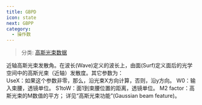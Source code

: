 ```yaml
---
title: GBPD
icon: state
next: GBPP
category:
  - 操作数
---
```


> 分类: [高斯光束数据](/hb/operands/135/893/  "Zemax 操作数 高斯光束数据")

近轴高斯光束发散角。在波长(Wave)定义的波长上，由面(Surf)定义面后的光学空间中的高斯光束（近轴）发散度。其它参数为：  
UseX：如果这个参数非零，那么，沿光束X方向计算，否则，沿y方向。 
W0：输入束腰，透镜单位。 
S1toW：面1到束腰位置的距离，透镜单位。 
M2 factor：高斯光束的M数值的平方； 
详见“高斯光束功能”(Gaussian beam feature)。